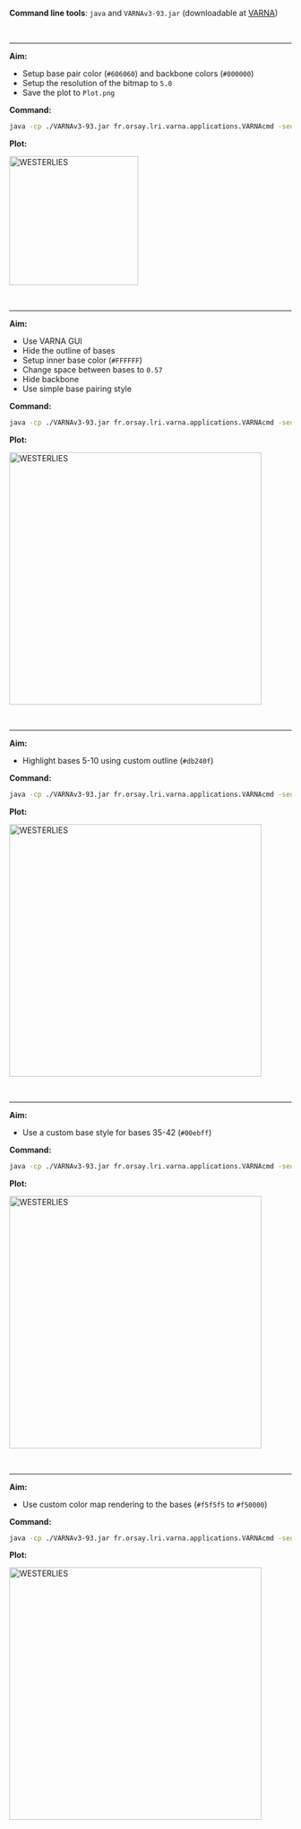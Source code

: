 <br><br>

**Command line tools**: `java` and `VARNAv3-93.jar` (downloadable at [VARNA](https://varna.lisn.upsaclay.fr/index.php?lang=en&page=command&css=varna))

<br>

---
**Aim:**
- Setup base pair color (`#606060`) and backbone colors (`#000000`)
- Setup the resolution of the bitmap to `5.0`
- Save the plot to `Plot.png`

**Command:**
```bash
java -cp ./VARNAv3-93.jar fr.orsay.lri.varna.applications.VARNAcmd -sequenceDBN "GUCUUAUUACACACAGUCAAUGAGCCCGUUCCAAGUCCGUUUGGGCAC" -structureDBN "(((.(((.((.....))..))).)))...(((((......)))))..." -bp "#606060" -backbone "#000000" -o Plot.png -resolution "5.0" 
```

**Plot:**

<a href="https://ucarecdn.com/b5c6a2f8-bbea-4e61-8aad-e3e7487115bc/varna-1.png
" target="_blank" rel="noopener noreferrer" class="center"><img src="https://ucarecdn.com/b5c6a2f8-bbea-4e61-8aad-e3e7487115bc/varna-1.png
" alt="WESTERLIES" width="230"></a>

<br>

---
**Aim:**
- Use VARNA GUI
- Hide the outline of bases
- Setup inner base color (`#FFFFFF`)
- Change space between bases to `0.57`
- Hide backbone
- Use simple base pairing style

**Command:**
```bash
java -cp ./VARNAv3-93.jar fr.orsay.lri.varna.applications.VARNAcmd -sequenceDBN "GUCUUAUUACACACAGUCAAUGAGGCCCGUUCCAAGUCCGUUUGGGCGAC" -structureDBN "(((.(((.((.....))..))).)))....(((((......)))))...." -bp "#606060" -backbone "#000000" -drawBases False -baseInner "#FFFFFF" -spaceBetweenBases "0.57" -drawBackbone False -bpStyle simple 
```

**Plot:**

<a href="https://ucarecdn.com/70ec2c54-8c46-47d4-9b7d-2383d0bb4a61/varna-2.png
" target="_blank" rel="noopener noreferrer" class="center"><img src="https://ucarecdn.com/70ec2c54-8c46-47d4-9b7d-2383d0bb4a61/varna-2.png
" alt="WESTERLIES" width="450"></a>

<br>

---
**Aim:**
- Highlight bases 5-10 using custom outline (`#db240f`)

**Command:**
```bash
java -cp ./VARNAv3-93.jar fr.orsay.lri.varna.applications.VARNAcmd -sequenceDBN "GUCUUAUUACACACAGUCAAUGAGGCCCGUUCCAAGUCCGUUUGGGCGAC" -structureDBN "(((.(((.((.....))..))).)))....(((((......)))))...." -bp "#606060" -backbone "#000000" -drawBases False -baseInner "#FFFFFF" -spaceBetweenBases "0.57" -drawBackbone False -bpStyle simple -highlightRegion "5-22:radius=10,fill=#db240f,outline=#db240f;" -resolution "5.0"
```

**Plot:**

<a href="https://ucarecdn.com/ffe37c01-bca2-48e0-b3b6-b16cf416aea6/varna-3.png
" target="_blank" rel="noopener noreferrer" class="center"><img src="https://ucarecdn.com/ffe37c01-bca2-48e0-b3b6-b16cf416aea6/varna-3.png
" alt="WESTERLIES" width="450"></a>

<br>

---
**Aim:**
- Use a custom base style for bases 35-42 (`#00ebff`)

**Command:**
```bash
java -cp ./VARNAv3-93.jar fr.orsay.lri.varna.applications.VARNAcmd -sequenceDBN "GUCUUAUUACACACAGUCAAUGAGGCCCGUUCCAAGUCCGUUUGGGCGAC" -structureDBN "(((.(((.((.....))..))).)))....(((((......)))))...." -bp "#606060" -backbone "#000000" -drawBases False -baseInner "#FFFFFF" -spaceBetweenBases "0.57" -drawBackbone False -bpStyle simple  -basesStyle1 "outline=#000000,label=#000000,fill=#00ebff" -applyBasesStyle1on "35-42"
```

**Plot:**

<a href="https://ucarecdn.com/b281a74d-a6a1-4a65-99bf-50beca5b47d1/varna-4.png
" target="_blank" rel="noopener noreferrer" class="center"><img src="https://ucarecdn.com/b281a74d-a6a1-4a65-99bf-50beca5b47d1/varna-4.png
" alt="WESTERLIES" width="450"></a>

<br>

---
**Aim:**
- Use custom color map rendering to the bases (`#f5f5f5` to `#f50000`)

**Command:**
```bash
java -cp ./VARNAv3-93.jar fr.orsay.lri.varna.applications.VARNAcmd -sequenceDBN "GUCUUAUUACACACAGUCAAUGAGGCCCGUUCCAAGUCCGUUUGGGCGAC" -structureDBN "(((.(((.((.....))..))).)))....(((((......)))))...." -bp "#606060" -backbone "#000000" -drawBases False -baseInner "#FFFFFF" -spaceBetweenBases "0.57" -drawBackbone False -bpStyle simple -colorMapStyle "0:#f5f5f5;1:#f50000" -colorMap "0.7;0.8;0.2;1.0;1.0;1.0;0.0;1.0;1.0;0.0;0.0;0.0;0.0;0.0;0.0;0.0;0.0;1.0;1.0;1.0;1.0;1.0;0.5;0.5;0.0;0.0;0.0;0.0;0.0;0.0;0.0;0.0;0.5;1.0;0.5;0.0;0.0;0.0;1.0;0.0;0.0;1.0;0.0;0.5;1.0;1.0;0.5;1.0;1.0;1.0;" 
```

**Plot:**

<a href="https://ucarecdn.com/ebb468bd-52ea-471d-9938-cd1a76c2cbe0/varna-5.png
" target="_blank" rel="noopener noreferrer" class="center"><img src="https://ucarecdn.com/ebb468bd-52ea-471d-9938-cd1a76c2cbe0/varna-5.png
" alt="WESTERLIES" width="450"></a>
